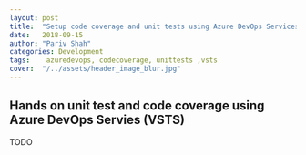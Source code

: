 ```yaml
---
layout: post
title:  "Setup code coverage and unit tests using Azure DevOps Services (VSTS)"
date:   2018-09-15
author: "Pariv Shah"
categories: Development
tags:	 azuredevops, codecoverage, unittests ,vsts
cover:  "/../assets/header_image_blur.jpg"
---
```


## Hands on unit test and code coverage using Azure DevOps Servies (VSTS)

TODO